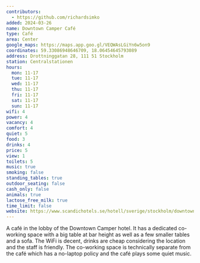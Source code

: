 ```yaml
---
contributors:
  - https://github.com/richardsimko
added: 2024-03-26
name: Downtown Camper Café
type: Café
area: Center
google_maps: https://maps.app.goo.gl/VEQWAsLGiYn6w5on9
coordinates: 59.33086948646709, 18.06454645793089
address: Drottninggatan 28, 111 51 Stockholm
station: Centralstationen
hours:
  mon: 11-17
  tue: 11-17
  wed: 11-17
  thu: 11-17
  fri: 11-17
  sat: 11-17
  sun: 11-17
wifi: 4
power: 4
vacancy: 4
comfort: 4
quiet: 5
food: 3
drinks: 4
price: 5
view: 1
toilets: 5
music: true
smoking: false
standing_tables: true
outdoor_seating: false
cash_only: false
animals: true
lactose_free_milk: true
time_limit: false
website: https://www.scandichotels.se/hotell/sverige/stockholm/downtown-camper-by-scandic/restaurang-bar/downtown-camper-cafe
---
```


A café in the lobby of the Downtown Camper hotel. It has a dedicated co-working space with a big table at bar height as well as a few smaller tables and a sofa. The WiFi is decent, drinks are cheap considering the location and the staff is friendly. The co-working space is technically separate from the café which has a no-laptop policy and the café plays some quiet music.
